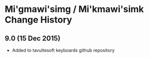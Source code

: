 Mi'gmawi'simg / Mi'kmawi'simk Change History
============================

9.0 (15 Dec 2015)
-----------------

* Added to tavultesoft keyboards github repository
